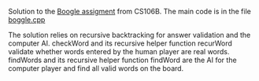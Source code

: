 Solution to the [Boogle assigment](http://see.stanford.edu/materials/icspacs106b/H22-Assign4Boggle.pdf) from CS106B. The main code is in the file [boggle.cpp](https://github.com/azavadil/portfolio/blob/master/CS106B_PA/PA4/boggle.cpp)

The solution relies on recursive backtracking for answer validation and the computer AI. checkWord and its recursive helper function recurWord validate whether words entered by the human player are real words. findWords and its recursive helper function findWord are the AI for the computer player and find all valid words on the board. 